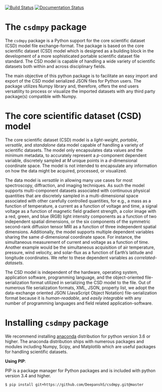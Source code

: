 
[![Build Status](https://travis-ci.org/DeepanshS/csdmpy.svg?branch=master)](https://travis-ci.org/DeepanshS/csdmpy)
[![Documentation Status](https://readthedocs.org/projects/csdmpy/badge/?version=stable)](https://csdmpy.readthedocs.io/en/stable/?badge=stable)

The `csdmpy` package
====================

The `csdmpy` package is a Python support for the core scientific
dataset (CSD) model file exchange-format.
The package is based on the core scientific dataset (CSD) model which is
designed as a building block in the development of a more sophisticated
portable scientific dataset file standard.
The CSD model is capable of handling a wide variety of
scientific datasets both within and across disciplinary fields.

The main objective of this python package is to facilitate an easy import and
export of the CSD model serialized JSON files for Python users. The
package utilizes Numpy library and, therefore, offers the end users versatility
to process or visualize the imported datasets with any third party package(s)
compatible with Numpy.

The core scientific dataset (CSD) model
=======================================

The core scientific dataset (CSD) model is a *light-weight*, *portable*,
*versatile*, and *standalone* data model capable of handling a variety of
scientific datasets. The model only encapsulates
data values and the minimum metadata, to accurately represent a *p*-component
dependent variable,
discretely sampled at *M* unique points in a *d*-dimensional coordinate space.
The model is not intended to encapsulate
any information on how the data might be acquired, processed, or visualized.

The data model is *versatile* in allowing many use cases for most spectroscopy,
diffraction, and imaging techniques. As
such the model supports multi-component datasets associated with continuous
physical quantities that are discretely sampled in a multi-dimensional space
associated with other carefully controlled quantities, for e.g., a mass as a
function of temperature, a current as a function of voltage and time, a signal
voltage as a function of magnetic field gradient strength, a color image with
a red, green, and blue (RGB) light intensity components as a function of two
independent spatial dimensions, or the six components of the symmetric
second-rank diffusion tensor MRI as a function of three independent spatial
dimensions. Additionally, the model supports multiple dependent variables
sharing the same *d*-dimensional coordinate space. For instance,
the simultaneous measurement of current and voltage as a function of time.
Another example would be the simultaneous acquisition of air temperature,
pressure, wind velocity, and
solar-flux as a function of Earth’s latitude and longitude coordinates. We
refer to these dependent variables as *correlated-datasets*.

The CSD model is independent of the hardware,
operating system, application software, programming language, and the
object-oriented file-serialization format utilized in serializing the CSD model
to the file. Out of numerous file serialization formats, XML, JSON, property
list, we adopt the data-exchange oriented JSON (JavaScript Object Notation)
file-serialization format because it is *human-readable*, and *easily integrable* with any number of programming languages
and field related application-software.


Installing `csdmpy` package
===========================

We recommend installing [anaconda](https://www.anaconda.com/distribution/)
distribution for python version 3.6 or higher. The anaconda distribution
ships with numerous packages and modules including Numpy, Scipy, and Matplotlib
which are useful packages for handling scientific datasets.


**Using PIP**:

PIP is a package manager for Python packages and is included with
python version 3.4 and higher.

    $ pip install git+https://github.com/DeepanshS/csdmpy.git@master
